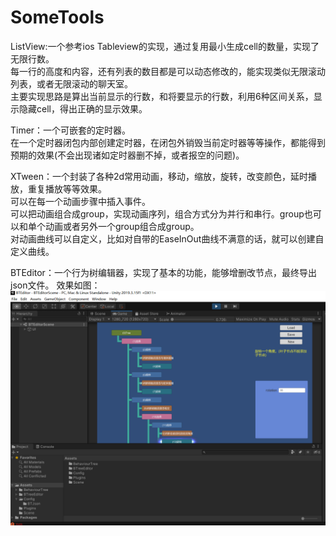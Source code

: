 # SomeTools
ListView:一个参考ios Tableview的实现，通过复用最小生成cell的数量，实现了无限行数。  
每一行的高度和内容，还有列表的数目都是可以动态修改的，能实现类似无限滚动列表，或者无限滚动的聊天室。  
主要实现思路是算出当前显示的行数，和将要显示的行数，利用6种区间关系，显示隐藏cell，得出正确的显示效果。  

Timer：一个可嵌套的定时器。  
在一个定时器闭包内部创建定时器，在闭包外销毁当前定时器等等操作，都能得到预期的效果(不会出现诸如定时器删不掉，或者报空的问题)。  

XTween：一个封装了各种2d常用动画，移动，缩放，旋转，改变颜色，延时播放，重复播放等等效果。  
可以在每一个动画步骤中插入事件。  
可以把动画组合成group，实现动画序列，组合方式分为并行和串行。group也可以和单个动画或者另外一个group组合成group。  
对动画曲线可以自定义，比如对自带的EaseInOut曲线不满意的话，就可以创建自定义曲线。  


BTEditor：一个行为树编辑器，实现了基本的功能，能够增删改节点，最终导出json文件。
效果如图：![Image text](https://github.com/arBao/SomeTools/blob/master/BTEditor/example.png)  
